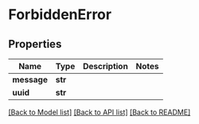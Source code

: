 # ForbiddenError

## Properties
Name | Type | Description | Notes
------------ | ------------- | ------------- | -------------
**message** | **str** |  | 
**uuid** | **str** |  | 

[[Back to Model list]](../README.md#documentation-for-models) [[Back to API list]](../README.md#documentation-for-api-endpoints) [[Back to README]](../README.md)

